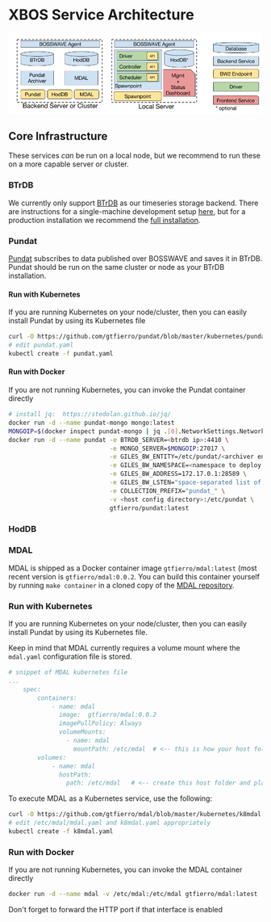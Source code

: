 # XBOS Service Architecture

<img src="XBOSservices.png"></img>

## Core Infrastructure

These services *can* be run on a local node, but we recommend to run these on a more capable server or cluster.

### BTrDB

We currently only support [BTrDB](http://btrdb.io/) as our timeseries storage backend.
There are instructions for a single-machine development setup [here](https://docs.smartgrid.store/development-environment.html), but for a production installation we recommend the [full installation](https://docs.smartgrid.store/).

### Pundat

[Pundat](https://github.com/gtfierro/pundat) subscribes to data published over BOSSWAVE and saves it in BTrDB.
Pundat should be run on the same cluster or node as your BTrDB installation.


#### Run with Kubernetes

If you are running Kubernetes on your node/cluster, then you can easily install Pundat by using its Kubernetes file

```bash
curl -O https://github.com/gtfierro/pundat/blob/master/kubernetes/pundat.yaml
# edit pundat.yaml
kubectl create -f pundat.yaml
```

#### Run with Docker

If you are not running Kubernetes, you can invoke the Pundat container directly

```bash
# install jq:  https://stedolan.github.io/jq/
docker run -d --name pundat-mongo mongo:latest
MONGOIP=$(docker inspect pundat-mongo | jq .[0].NetworkSettings.Networks.bridge.IPAddress | tr -d '"')
docker run -d --name pundat -e BTRDB_SERVER=<btrdb ip>:4410 \
                            -e MONGO_SERVER=$MONGOIP:27017 \
                            -e GILES_BW_ENTITY=/etc/pundat/<archiver entity.ent> \
                            -e GILES_BW_NAMESPACE=<namespace to deploy on> \
                            -e GILES_BW_ADDRESS=172.17.0.1:28589 \
                            -e GILES_BW_LSTEN="space-separated list of namespaces to listen on" \
                            -e COLLECTION_PREFIX="pundat_" \
                            -v <host config directory>:/etc/pundat \
                            gtfierro/pundat:latest
```


### HodDB

### MDAL

MDAL is shipped as a Docker container image `gtfierro/mdal:latest` (most recent version is `gtfierro/mdal:0.0.2`.
You can build this container yourself by running `make container` in a cloned copy of the [MDAL repository](https://github.com/gtfierro/mdal).

### Run with Kubernetes

If you are running Kubernetes on your node/cluster, then you can easily install Pundat by using its Kubernetes file.

Keep in mind that MDAL currently requires a volume mount where the `mdal.yaml` configuration file is stored.
```yaml
# snippet of MDAL kubernetes file
...
    spec:
        containers:
            - name: mdal
              image:  gtfierro/mdal:0.0.2
              imagePullPolicy: Always
              volumeMounts:
                - name: mdal
                  mountPath: /etc/mdal  # <-- this is how your host folder gets mounted in the container.
        volumes:
            - name: mdal
              hostPath:
                path: /etc/mdal   # <-- create this host folder and place the mdal.yaml config file there
```

To execute MDAL as a Kubernetes service, use the following:

```bash
curl -O https://github.com/gtfierro/mdal/blob/master/kubernetes/k8mdal.yaml
# edit /etc/mdal/mdal.yaml and k8mdal.yaml appropriately
kubectl create -f k8mdal.yaml
```


### Run with Docker

If you are not running Kubernetes, you can invoke the MDAL container directly

```bash
docker run -d --name mdal -v /etc/mdal:/etc/mdal gtfierro/mdal:latest
```

Don't forget to forward the HTTP port if that interface is enabled

